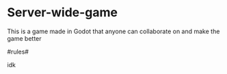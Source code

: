 # Server-wide-game
This is a game made in Godot that anyone can collaborate on and make the game better

#rules#

idk 

